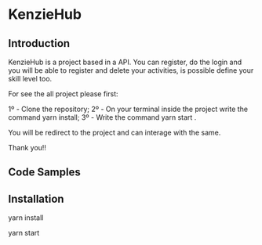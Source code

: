 # KenzieHub

## Introduction

KenzieHub is a project based in a API. You can register, do the login and you will be able to register and delete your activities, is possible define your skill level too.

For see the all project please first:

1º - Clone the repository;
2º - On your terminal inside the project write the command yarn install;
3º - Write the command yarn start .

You will be redirect to the project and can interage with the same.

Thank you!!

## Code Samples

## Installation

yarn install

yarn start
